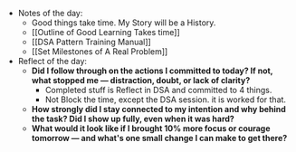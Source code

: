 - Notes of the day:
	- Good things take time. My Story will be a History.
	- [[Outline of Good Learning Takes time]]
	- [[DSA Pattern Training Manual]]
	- [[Set Milestones of A Real Problem]]
- Reflect of the day:
	- **Did I follow through on the actions I committed to today? If not, what stopped me — distraction, doubt, or lack of clarity?**
		- Completed stuff is Reflect in DSA and committed to 4 things.
		- Not Block the time, except the DSA session. it is worked for that.
	- **How strongly did I stay connected to my intention and why behind the task? Did I show up fully, even when it was hard?**
	- **What would it look like if I brought 10% more focus or courage tomorrow — and what's one small change I can make to get there?**